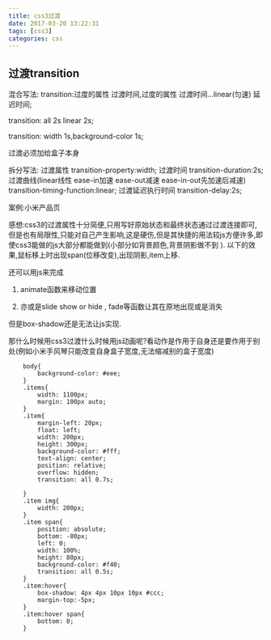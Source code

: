 ```yaml
---
title: css3过渡
date: 2017-03-20 13:22:31
tags: [css3]
categories: css
---
```

## 过渡transition

混合写法:
transition:过度的属性 过渡时间,过度的属性 过渡时间...linear(匀速) 延迟时间;

transition: all 2s linear 2s;

transition: width 1s,background-color 1s;

过渡必须加给盒子本身

拆分写法:
过渡属性
transition-property:width;
过渡时间
transition-duration:2s;
过渡曲线(linear线性 ease-in加速 ease-out减速 ease-in-out先加速后减速)
transition-timing-function:linear;
过渡延迟执行时间
transition-delay:2s;

<!-- more -->

案例:小米产品页

感想:css3的过渡属性十分简便,只用写好原始状态和最终状态通过过渡连接即可,但是也有局限性,只能对自己产生影响,这是硬伤,但是其快捷的用法较js方便许多,即使css3能做的js大部分都能做到(小部分如背景颜色,背景阴影做不到 ).
以下的效果,鼠标移上时出现span(位移改变),出现阴影,item上移.  

还可以用js来完成  

1. animate函数来移动位置  
  
2. 亦或是slide show or hide , fade等函数让其在原地出现或是消失  

但是box-shadow还是无法让js实现.   

那什么时候用css3过渡什么时候用js动画呢?看动作是作用于自身还是要作用于别处(例如小米手风琴只能改变自身盒子宽度,无法缩减别的盒子宽度)

		body{
			background-color: #eee;
		}
		.items{
			width: 1100px;
			margin: 100px auto;
		}
		.item{
			margin-left: 20px;
			float: left;
			width: 200px;
			height: 300px;
			background-color: #fff;
			text-align: center;
			position: relative;
			overflow: hidden;
			transition: all 0.7s;

		}
		.item img{
			width: 200px;
		}
		.item span{
			position: absolute;
			bottom: -80px;
			left: 0;
			width: 100%;
			height: 80px;
			background-color: #f40;
			transition: all 0.5s;
		}
		.item:hover{
			box-shadow: 4px 4px 10px 10px #ccc;
			margin-top:-5px;
		}
		.item:hover span{
			bottom: 0;
		}

